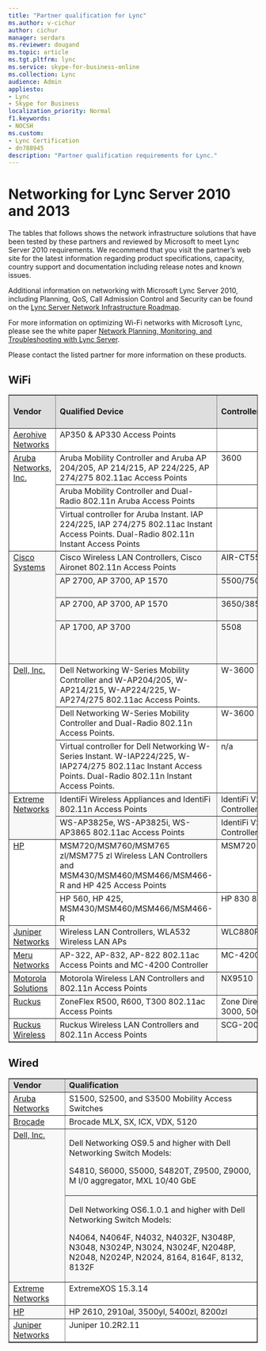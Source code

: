 ```yaml
---
title: "Partner qualification for Lync"
ms.author: v-cichur
author: cichur
manager: serdars
ms.reviewer: dougand
ms.topic: article
ms.tgt.pltfrm: lync
ms.service: skype-for-business-online
ms.collection: Lync
audience: Admin
appliesto:
- Lync
- Skype for Business 
localization_priority: Normal
f1.keywords:
- NOCSH
ms.custom:
- Lync Certification
- dn788945
description: "Partner qualification requirements for Lync."
---
```


# Networking for Lync Server 2010 and 2013

The tables that follows shows the network infrastructure solutions that have been tested by these partners and reviewed by Microsoft to meet Lync Server 2010 requirements. We recommend that you visit the partner’s web site for the latest information regarding product specifications, capacity, country support and documentation including release notes and known issues. 

Additional information on networking with Microsoft Lync Server 2010, including Planning, QoS, Call Admission Control and Security can be found on the [Lync Server Network Infrastructure Roadmap](infra-roadmap.md). 

For more information on optimizing Wi-Fi networks with Microsoft Lync, please see the white paper [Network Planning, Monitoring, and Troubleshooting with Lync Server](https://www.microsoft.com/download/details.aspx?id=39084).

Please contact the listed partner for more information on these products.

## WiFi

<table border="1" cellpadding="5" cellspacing="" class="grid" style="border-collapse:collapse;background-color:white;" width="100%" xmlns="http://www.w3.org/1999/xhtml">
	<colgroup>
		<col width="138" />
		<col width="510" />
		<col width="242" />
	</colgroup>
	<tr bgcolor="#DEDEDE">
		<td><strong>Vendor</strong></td>
		<td><strong>Qualified Device</strong></td>
		<td><strong>Controller Used</strong></td>
		<td><strong>Firmware Version Tested</strong></td>
	</tr>
	<tr align="left" valign="top">
		<td><a href="https://www.aerohiveworks.com/?hsa_tgt=kwd-78752607582570:loc-190&hsa_grp=1260040457835392&hsa_src=o&hsa_net=adwords&hsa_mt=e&hsa_ver=3&hsa_ad=&hsa_acc=9041622380&hsa_kw=aerohive%20networks&hsa_cam=56560501&msclkid=ab9fbb28c5ca1ded0656dbfec64a3df8&utm_source=bing&utm_medium=cpc&utm_campaign=Aerohive%20%20Networks%20*219&utm_term=aerohive%20networks&utm_content=Aerohive%20Specific">Aerohive Networks</a></td>
		<td>AP350 &amp; AP330 Access Points</td>
		<td> </td>
		<td>HiveOS 6.4r1</td>
	</tr>
	<tr align="left" valign="top">
		<td rowspan="3"><a href="https://www.arubanetworks.com/solutions/lync">Aruba Networks, Inc.</a></td>
		<td>Aruba Mobility Controller and Aruba AP 204/205, AP 214/215, AP 224/225, AP 274/275 802.11ac Access Points</td>
		<td>3600</td>
		<td>AOS 6.4.2.0</td>
	</tr>
	<tr align="left" valign="top">
		<td>Aruba Mobility Controller and Dual-Radio 802.11n Aruba Access Points</td>
		<td> </td>
		<td>AOS 6.1.3.2</td>
	</tr>
	<tr align="left" valign="top">
		<td>Virtual controller for Aruba Instant. IAP 224/225, IAP 274/275 802.11ac Instant Access Points. Dual-Radio 802.11n Instant Access Points</td>
		<td> </td>
		<td>4.0.0.7</td>
	</tr>
	<tr align="left" bgcolor="#F8F8F8" valign="top">
		<td rowspan="4"><a href="https://www.cisco.com/c/dam/en/us/products/collateral/wireless/lync.pdf">Cisco Systems</a></td>
		<td>Cisco Wireless LAN Controllers, Cisco Aironet 802.11n Access Points</td>
		<td>AIR-CT5508-K9</td>
		<td>SW 7.6</td>
	</tr>
	<tr align="left" bgcolor="#F8F8F8" valign="top">
		<td>AP 2700, AP 3700, AP 1570</td>
		<td>5500/7500/8500/WiSM2</td>
		<td>AireOS 8.0.100.0</td>
	</tr>
	<tr align="left" bgcolor="#F8F8F8" valign="top">
		<td>AP 2700, AP 3700, AP 1570</td>
		<td>3650/3850/5760</td>
		<td>IOS-XE 03.07.00E</td>
	</tr>
	<tr align="left" bgcolor="#F8F8F8" valign="top">
		<td>AP 1700, AP 3700</td>
		<td>5508</td>
		<td>IOS-XE: 03.07.00E / AireOS 8.0.100.0</td>
	</tr>
	<tr align="left" valign="top">
		<td rowspan="3"><a href="https://www.dell.com/us/business/p/powerconnect-w-series?~ck=anav">Dell, Inc.</a></td>
		<td>Dell Networking W-Series Mobility Controller and W-AP204/205, W-AP214/215, W-AP224/225, W-AP274/275 802.11ac Access Points.</td>
		<td>W-3600</td>
		<td>AOS 6.4.2.0 and higher</td>
	</tr>
	<tr align="left" valign="top">
		<td>Dell Networking W-Series Mobility Controller and Dual-Radio 802.11n Access Points.</td>
		<td>W-3600</td>
		<td>AOS 6.1.3.2 and higher</td>
	</tr>
	<tr align="left" valign="top">
		<td>Virtual controller for Dell Networking W-Series Instant. W-IAP224/225, W-IAP274/275 802.11ac Instant Access Points. Dual-Radio 802.11n Instant Access Points.</td>
		<td>n/a</td>
		<td>4.0.0.7 and higher</td>
	</tr>
	<tr align="left" bgcolor="#F8F8F8" valign="top">
		<td rowspan="2"><a href="https://www.extremenetworks.com/product/microsoft-lync-solutions">Extreme Networks</a></td>
		<td>IdentiFi Wireless Appliances and IdentiFi 802.11n Access Points</td>
		<td>IdentiFi V2110 Virtual Controller on Vmware</td>
		<td>9.01.01.0228</td>
	</tr>
	<tr align="left" bgcolor="#F8F8F8" valign="top">
		<td>WS-AP3825e, WS-AP3825i, WS-AP3865 802.11ac Access Points</td>
		<td>IdentiFi V2110 Virtual Controller on Vmware</td>
		<td>09.12.01.0067</td>
	</tr>
	<tr align="left" valign="top">
		<td rowspan="2"><a href="https://support.hpe.com/hpesc/public/home/signin">HP</a>
<!-- this link no longer works 
<a href="http://h17007.www1.hp.com/us/en/networking/solutions/allianceone/lync.aspx#.U6LD2HlOVaQ">HP, H3C</a> -->
        </td>
		<td>MSM720/MSM760/MSM765 zl/MSM775 zl Wireless LAN Controllers<br />and<br />MSM430/MSM460/MSM466/MSM466-R and HP 425 Access Points</td>
		<td>MSM720</td>
		<td>6.0.1.1</td>
	</tr>
	<tr align="left" valign="top">
		<td>HP 560, HP 425, MSM430/MSM460/MSM466/MSM466-R</td>
		<td>HP 830 8G</td>
		<td>3507P26</td>
	</tr>
	<tr align="left" bgcolor="#F8F8F8" valign="top">
		<td><a href="https://www.juniper.net/us/en/partners/technology-alliances/unified-communications/">Juniper Networks</a></td>
		<td>Wireless LAN Controllers, WLA532 Wireless LAN APs</td>
		<td>WLC880R</td>
		<td>MSS 8.0</td>
	</tr>
	<tr align="left" valign="top">
		<td><a href="http://www.merunetworks.com/products/technology/microsoft-lync/index.html">Meru Networks</a></td>
		<td>AP-322, AP-832, AP-822 802.11ac Access Points and MC-4200 Controller</td>
		<td>MC-4200</td>
		<td>6.1.2</td>
	</tr>
	<tr align="left" bgcolor="#F8F8F8" valign="top">
		<td><a href="https://atgsupportcentral.motorolasolutions.com/content/emb/docs/manuals/Lync_AP_Test_Results.pdf">Motorola Solutions</a></td>
		<td>Motorola Wireless LAN Controllers and 802.11n Access Points</td>
		<td>NX9510</td>
		<td>WiNG 5.5.0.0</td>
	</tr>
	<tr align="left" valign="top">
		<td><a href="http://a030f85c1e25003d7609-b98377aee968aad08453374eb1df3398.r40.cf2.rackcdn.com/other/bpcg-lync-ruckus.pdf">Ruckus</a></td>
		<td>ZoneFlex R500, R600, T300 802.11ac Access Points</td>
		<td>Zone Director 1200, 3000, 5000</td>
		<td>9.9.0/0 build 118</td>
	</tr>
	<tr align="left" bgcolor="#F8F8F8" valign="top">
		<td><a href="http://a030f85c1e25003d7609-b98377aee968aad08453374eb1df3398.r40.cf2.rackcdn.com/other/bpcg-lync-ruckus.pdf">Ruckus Wireless</a></td>
		<td>Ruckus Wireless LAN Controllers and 802.11n Access Points</td>
		<td>SCG-200</td>
		<td>SCG 2.5</td>
	</tr>
</table>

## Wired

<table border="1" cellpadding="5" cellspacing="" class="grid" style="border-collapse:collapse;background-color:white;" width="100%" xmlns="http://www.w3.org/1999/xhtml">
	<colgroup>
		<col width="138" />
		<col width="684" />
	</colgroup>
	<tr bgcolor="#DEDEDE">
		<td><strong>Vendor</strong></td>
		<td><strong>Qualification</strong></td>
	</tr>
	<tr align="left" valign="top">
		<td><a href="https://www.arubanetworks.com/solutions/lync">Aruba Networks</a></td>
		<td>S1500, S2500, and S3500 Mobility Access Switches</td>
	</tr>
	<tr align="left" valign="top">
		<td><a href="https://www.brocade.com/downloads/documents/deployment_guides/Brcd_MS_Lync_Server.pdf">Brocade</a></td>
		<td>Brocade MLX, SX, ICX, VDX, 5120</td>
	</tr>
	<tr align="left" bgcolor="#F8F8F8" valign="top">
		<td rowspan="2"><a href="https://www.dell.com/learn/us/en/04/campaigns/networking?c=us%26l=en%26s=bsd">Dell, Inc.</a></td>
		<td>
			<p>Dell Networking OS9.5 and higher with Dell Networking Switch Models:</p>
			<p>S4810, S6000, S5000, S4820T, Z9500, Z9000, M I/0 aggregator, MXL 10/40 GbE</p>
		</td>
	</tr>
	<tr align="left" bgcolor="#F8F8F8" valign="top">
		<td>
			<p>Dell Networking OS6.1.0.1 and higher with Dell Networking Switch Models:</p>
			<p>N4064, N4064F, N4032, N4032F, N3048P, N3048, N3024P, N3024, N3024F, N2048P, N2048, N2024P, N2024, 8164, 8164F, 8132, 8132F</p>
		</td>
	</tr>
	<tr align="left" valign="top">
		<td><a href="https://www.extremenetworks.com/partners/tsp/convergence/microsoft-lync">Extreme Networks</a></td>
		<td>ExtremeXOS 15.3.14</td>
	</tr>
	<tr align="left" bgcolor="#F8F8F8" valign="top">
		<td><a href="https://support.hpe.com/hpesc/public/home/signin">HP</a></td>
		<td>HP 2610, 2910al, 3500yl, 5400zl, 8200zl</td>
	</tr>
	<tr align="left" valign="top">
		<td><a href="http://www.juniper.net/us/en/dm/microsoft-lync/">Juniper Networks</a></td>
		<td>Juniper 10.2R2.11</td>
	</tr>
</table>

